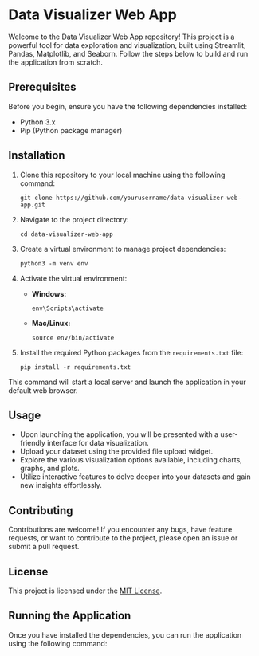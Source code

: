 # Data Visualizer Web App

Welcome to the Data Visualizer Web App repository! This project is a powerful tool for data exploration and visualization, built using Streamlit, Pandas, Matplotlib, and Seaborn. Follow the steps below to build and run the application from scratch.

## Prerequisites

Before you begin, ensure you have the following dependencies installed:

- Python 3.x
- Pip (Python package manager)

## Installation

1. Clone this repository to your local machine using the following command:

    ```
    git clone https://github.com/yourusername/data-visualizer-web-app.git
    ```

2. Navigate to the project directory:

    ```
    cd data-visualizer-web-app
    ```

3. Create a virtual environment to manage project dependencies:

    ```
    python3 -m venv env
    ```

4. Activate the virtual environment:

    - **Windows:**

        ```
        env\Scripts\activate
        ```

    - **Mac/Linux:**

        ```
        source env/bin/activate
        ```

5. Install the required Python packages from the `requirements.txt` file:

    ```
    pip install -r requirements.txt
    ```



    
This command will start a local server and launch the application in your default web browser.

## Usage

- Upon launching the application, you will be presented with a user-friendly interface for data visualization.
- Upload your dataset using the provided file upload widget.
- Explore the various visualization options available, including charts, graphs, and plots.
- Utilize interactive features to delve deeper into your datasets and gain new insights effortlessly.

## Contributing

Contributions are welcome! If you encounter any bugs, have feature requests, or want to contribute to the project, please open an issue or submit a pull request.

## License

This project is licensed under the [MIT License](LICENSE).


## Running the Application

Once you have installed the dependencies, you can run the application using the following command:

